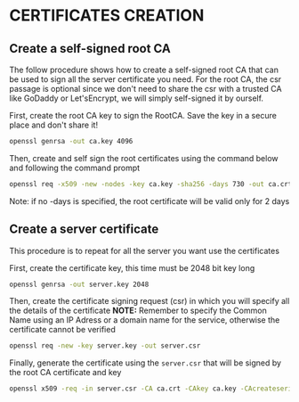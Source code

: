 # CERTIFICATES CREATION

## Create a self-signed root CA
The follow procedure shows how to create a self-signed root CA that can be used to sign all the server certificate you need.
For the root CA, the csr passage is optional since we don't need to share the csr with a trusted CA like GoDaddy or Let'sEncrypt, we will simply self-signed it by ourself.

First, create the root CA key to sign the RootCA. Save the key in a secure place and don't share it!
```bash
openssl genrsa -out ca.key 4096
```

Then, create and self sign the root certificates using the command below and following the command prompt
```bash
openssl req -x509 -new -nodes -key ca.key -sha256 -days 730 -out ca.crt
```
Note: if no -days is specified, the root certificate will be valid only for 2 days

## Create a server certificate
This procedure is to repeat for all the server you want use the certificates

First, create the certificate key, this time must be 2048 bit key long
```bash
openssl genrsa -out server.key 2048
```

Then, create the certificate signing request (csr) in which you will specify all the details of the certificate
**NOTE:** Remember to specify the Common Name using an IP Adress or a domain name for the service, otherwise the certificate cannot be verified

```bash
openssl req -new -key server.key -out server.csr
```

Finally, generate the certificate using the `server.csr` that will be signed by the root CA certificate and key

```bash
openssl x509 -req -in server.csr -CA ca.crt -CAkey ca.key -CAcreateserial -out server.crt -days 365 -sha256
```
